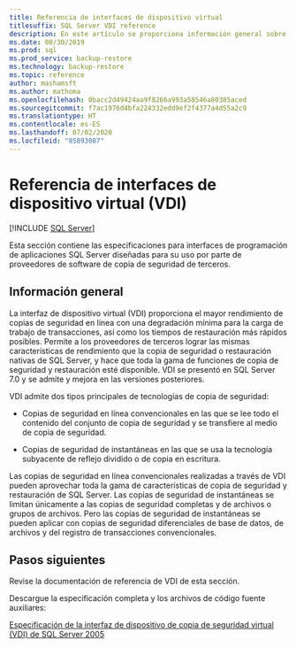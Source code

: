 ```yaml
---
title: Referencia de interfaces de dispositivo virtual
titlesuffix: SQL Server VDI reference
description: En este artículo se proporciona información general sobre la referencia de las interfaces de dispositivo virtual para la copia de seguridad de SQL Server.
ms.date: 08/30/2019
ms.prod: sql
ms.prod_service: backup-restore
ms.technology: backup-restore
ms.topic: reference
author: mashamsft
ms.author: mathoma
ms.openlocfilehash: 0bacc2d49424aa9f8266a993a58546a80385aced
ms.sourcegitcommit: f7ac1976d4bfa224332edd9ef2f4377a4d55a2c9
ms.translationtype: HT
ms.contentlocale: es-ES
ms.lasthandoff: 07/02/2020
ms.locfileid: "85893087"
---
```

# <a name="virtual-device-interface-vdi-reference"></a>Referencia de interfaces de dispositivo virtual (VDI)

[!INCLUDE [SQL Server](../../../includes/applies-to-version/sqlserver.md)]

Esta sección contiene las especificaciones para interfaces de programación de aplicaciones SQL Server diseñadas para su uso por parte de proveedores de software de copia de seguridad de terceros.

## <a name="overview"></a>Información general

La interfaz de dispositivo virtual (VDI) proporciona el mayor rendimiento de copias de seguridad en línea con una degradación mínima para la carga de trabajo de transacciones, así como los tiempos de restauración más rápidos posibles. Permite a los proveedores de terceros lograr las mismas características de rendimiento que la copia de seguridad o restauración nativas de SQL Server, y hace que toda la gama de funciones de copia de seguridad y restauración esté disponible. VDI se presentó en SQL Server 7.0 y se admite y mejora en las versiones posteriores.

VDI admite dos tipos principales de tecnologías de copia de seguridad:

- Copias de seguridad en línea convencionales en las que se lee todo el contenido del conjunto de copia de seguridad y se transfiere al medio de copia de seguridad.

- Copias de seguridad de instantáneas en las que se usa la tecnología subyacente de reflejo dividido o de copia en escritura.

Las copias de seguridad en línea convencionales realizadas a través de VDI pueden aprovechar toda la gama de características de copia de seguridad y restauración de SQL Server. Las copias de seguridad de instantáneas se limitan únicamente a las copias de seguridad completas y de archivos o grupos de archivos. Pero las copias de seguridad de instantáneas se pueden aplicar con copias de seguridad diferenciales de base de datos, de archivos y del registro de transacciones convencionales.

## <a name="next-steps"></a>Pasos siguientes

Revise la documentación de referencia de VDI de esta sección.

Descargue la especificación completa y los archivos de código fuente auxiliares:

[Especificación de la interfaz de dispositivo de copia de seguridad virtual (VDI) de SQL Server 2005](https://www.microsoft.com/download/details.aspx?id=17282)